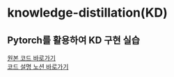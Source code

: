 # knowledge-distillation(KD)
## Pytorch를 활용하여 KD 구현 실습

[원본 코드 바로가기](https://github.com/haitongli/knowledge-distillation-pytorch)<br>
[코드 설명 노션 바로가기](https://skipper0527.notion.site/Knowledge-Distillation-3eca819b2601473682ee915bb1cbf8ee?pvs=4)<br>
